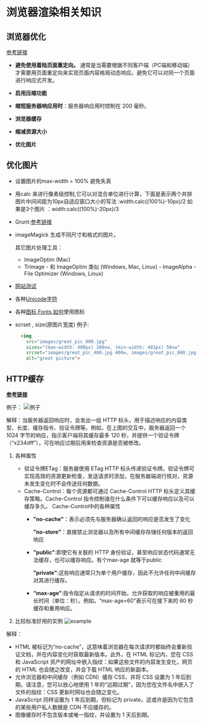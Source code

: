 # 浏览器渲染相关知识

## 浏览器优化

[参考链接](https://developers.google.com/speed/docs/insights/MinifyResources)
- **避免使用着陆页面重定向。** 通常是当需要根据不同客户端（PC端和移动端）才需要用页面重定向来实现页面内容格局动态响应。避免它可以对同一个页面进行响应式开发。

- **启用压缩功能**
- **缩短服务器响应用时**：服务器响应用时控制在 200 毫秒。
- **浏览器缓存**
- **缩减资源大小**
- **优化图片**


## 优化图片

- 设置图片的max-width = 100% 避免失真
- 用calc 来进行像素级控制,它可以对混合单位进行计算，下面是表示两个并排图片中间间距为10px自适应窗口大小的写法 :width:calc((100%)-10px)/2
如果是3个图片 ：width:calc((100%)-20px)/3
- Grunt:[参考链接](https://classroom.udacity.com/courses/ud882/lessons/3520939843/concepts/35820386070923)

    
- imageMagick 生成不同尺寸和格式的图片。

     其它图片处理工具：
     - ImageOptim (Mac)
     - Trimage - 和 ImageOptim 类似 (Windows, Mac, Linux)
      -  ImageAlpha
      - File Optimizer (Windows, Linux) 
- [网站测试](https://developers.google.com/speed/pagespeed/insights/?url=http%3A%2F%2Fwww.muxixyz.com&tab=desktop)

- 各种[Unicode字符](https://unicode-table.com/cn/#20BE)
- 各种[图标](https://fontawesome.com/get-started),[Fonts](http://weloveiconfonts.com/),[如何](https://css-tricks.com/examples/IconFont/)使用图标
- scrset , size(原图片宽度)
 例子:
 
  ```html
    <img  
      src="images/great_pic_800.jpg"
      sizes="(max-width: 400px) 100vw, (min-width: 401px) 50vw"
      srcset="images/great_pic_400.jpg 400w, images/great_pic_800.jpg 800w"
      alt="great picture">
  ```
## HTTP缓存

**[参考链接](https://developers.google.com/web/fundamentals/performance/optimizing-content-efficiency/http-caching#cache-control)**

例子：
![例子](https://developers.google.com/web/fundamentals/performance/optimizing-content-efficiency/images/http-request.png)

解释：当服务器返回响应时，会发出一组 HTTP 标头，用于描述响应的内容类型、长度、缓存指令、验证令牌等。例如，在上图的交互中，服务器返回一个 1024 字节的响应，指示客户端将其缓存最多 120 秒，并提供一个验证令牌（“x234dff”），可在响应过期后用来检查资源是否被修改。

1. 各种属性
    - 验证令牌ETag：服务器使用 ETag HTTP 标头传递验证令牌。验证令牌可实现高效的资源更新检查，发送请求时添加，在服务器端进行核对，资源未发生变化时不会传送任何数据。
    - Cache-Control：每个资源都可通过 Cache-Control HTTP 标头定义其缓存策略。Cache-Control 指令控制谁在什么条件下可以缓存响应以及可以缓存多久。
        Cache-Control中的各种属性
        -  **"no-cache"**：表示必须先与服务器确认返回的响应是否发生了变化

            **"no-store"**：直接禁止浏览器以及所有中间缓存存储任何版本的返回响应

        - **"public"**:即使它有关联的 HTTP 身份验证，甚至响应状态代码通常无法缓存，也可以缓存响应。有个max-age 就等于public

            **"private"**:这些响应通常只为单个用户缓存，因此不允许任何中间缓存对其进行缓存。

        - **“max-age”**:指令指定从请求的时间开始，允许获取的响应被重用的最长时间（单位：秒）。例如，“max-age=60”表示可在接下来的 60 秒缓存和重用响应。

2. 比较标准好用的实例
![example](https://developers.google.com/web/fundamentals/performance/optimizing-content-efficiency/images/http-cache-hierarchy.png)

解释：
- HTML 被标记为“no-cache”，这意味着浏览器在每次请求时都始终会重新验证文档，并在内容变化时获取最新版本。此外，在 HTML 标记内，您在 CSS 和 JavaScript 资产的网址中嵌入指纹：如果这些文件的内容发生变化，网页的 HTML 也会随之改变，并会下载 HTML 响应的新副本。
- 允许浏览器和中间缓存（例如 CDN）缓存 CSS，并将 CSS 设置为 1 年后到期。请注意，您可以放心地使用 1 年的“远期过期”，因为您在文件名中嵌入了文件的指纹：CSS 更新时网址也会随之变化。
- JavaScript 同样设置为 1 年后到期，但标记为 private，这或许是因为它包含的某些用户私人数据是 CDN 不应缓存的。
- 图像缓存时不包含版本或唯一指纹，并设置为 1 天后到期。
            


        